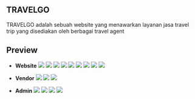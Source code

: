 ## TRAVELGO

TRAVELGO adalah sebuah website yang menawarkan layanan jasa travel trip yang disediakan oleh berbagai travel agent 

## Preview

- **Website**
  <img src="https://github.com/IchsanFP/assets/blob/main/Login.png?raw=true">
  <img src="https://github.com/IchsanFP/assets/blob/main/Register.png?raw=true">
  <img src="https://github.com/IchsanFP/assets/blob/main/Landing%20Page.png?raw=true">
  <img src="https://github.com/IchsanFP/assets/blob/main/Package.png?raw=true">
  <img src="https://github.com/IchsanFP/assets/blob/main/Detail-package1.png?raw=true">
  <img src="https://github.com/IchsanFP/assets/blob/main/Detail-package2.png?raw=true">
  <img src="https://github.com/IchsanFP/assets/blob/main/payment.png?raw=true">
  <img src="https://github.com/IchsanFP/assets/blob/main/payment1.png?raw=true">
  <img src="https://github.com/IchsanFP/assets/blob/main/sukses.png?raw=true">
  
- **Vendor**
  <img src="https://github.com/IchsanFP/assets/blob/main/dasboard-vendor.png?raw=true">
  <img src="https://github.com/IchsanFP/assets/blob/main/paketTravel-vendor.png?raw=true">
  <img src="https://github.com/IchsanFP/assets/blob/main/galery-vendor.png?raw=true">

- **Admin**
  <img src="https://github.com/IchsanFP/assets/blob/main/dasboard-admin.png?raw=true">
  <img src="https://github.com/IchsanFP/assets/blob/main/paketTravel-admin.png?raw=true">
  <img src="https://github.com/IchsanFP/assets/blob/main/gallery-admin.png?raw=true">
  <img src="https://github.com/IchsanFP/assets/blob/main/transaksi-admin.png?raw=true">
  
  
